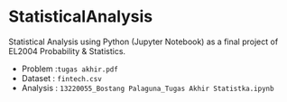 # StatisticalAnalysis
Statistical Analysis using Python (Jupyter Notebook) as a final project of EL2004 Probability & Statistics.

- Problem :`tugas akhir.pdf`
- Dataset : `fintech.csv`
- Analysis : `13220055_Bostang Palaguna_Tugas Akhir Statistka.ipynb`
